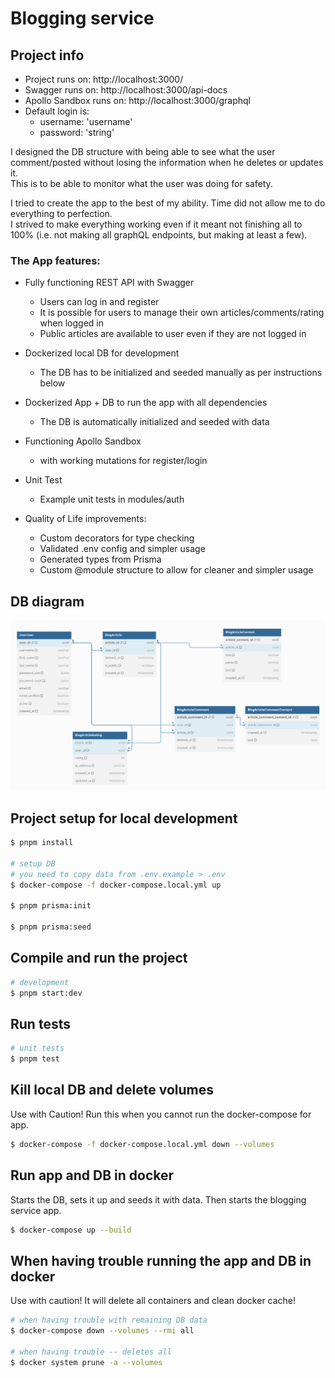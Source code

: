 # Blogging service

## Project info

- Project runs on: http://localhost:3000/
- Swagger runs on: http://localhost:3000/api-docs
- Apollo Sandbox runs on: http://localhost:3000/graphql
- Default login is:
    - username: 'username'
    - password: 'string'

I designed the DB structure with being able to see what the user comment/posted without losing the information when he
deletes or updates it. <br />
This is to be able to monitor what the user was doing for safety. <br />

I tried to create the app to the best of my ability. Time did not allow me to do everything to perfection.<br />
I strived to make everything working even if it meant not finishing all to 100% (i.e. not making all graphQL endpoints, but making at least a few).

### The App features:

- Fully functioning REST API with Swagger
  - Users can log in and register
  - It is possible for users to manage their own articles/comments/rating when logged in
  - Public articles are available to user even if they are not logged in

- Dockerized local DB for development
    - The DB has to be initialized and seeded manually as per instructions below
- Dockerized App + DB to run the app with all dependencies
    - The DB is automatically initialized and seeded with data

- Functioning Apollo Sandbox
  - with working mutations for register/login

- Unit Test
  - Example unit tests in modules/auth

- Quality of Life improvements:
  - Custom decorators for type checking
  - Validated .env config and simpler usage 
  - Generated types from Prisma
  - Custom @module structure to allow for cleaner and simpler usage

## DB diagram

![img_1.png](img_1.png)

## Project setup for local development

```bash
$ pnpm install

# setup DB 
# you need to copy data from .env.example > .env 
$ docker-compose -f docker-compose.local.yml up

$ pnpm prisma:init

$ pnpm prisma:seed
```

## Compile and run the project

```bash
# development
$ pnpm start:dev
```

## Run tests

```bash
# unit tests
$ pnpm test
```

## Kill local DB and delete volumes
Use with Caution!
Run this when you cannot run the docker-compose for app.

```bash
$ docker-compose -f docker-compose.local.yml down --volumes  
```

## Run app and DB in docker

Starts the DB, sets it up and seeds it with data. Then starts the blogging service app.

```bash
$ docker-compose up --build
```

## When having trouble running the app and DB in docker

Use with caution! It will delete all containers and clean docker cache!

```bash
# when having trouble with remaining DB data
$ docker-compose down --volumes --rmi all

# when having trouble -- deletes all
$ docker system prune -a --volumes
```


